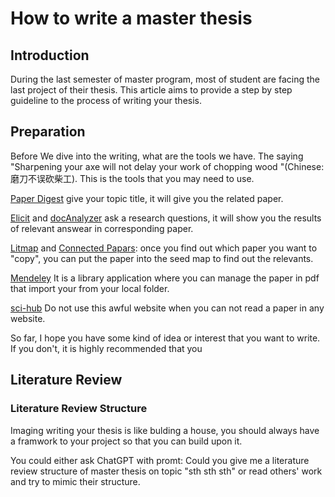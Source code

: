 # How to write a master thesis 

## Introduction
During the last semester of master program, most of student are facing the last project of their thesis. This article aims to provide a step by step guideline to the process of writing your thesis.

## Preparation 
Before We dive into the writing, what are the tools we have. The saying "Sharpening your axe will not delay your work of chopping wood "(Chinese: 磨刀不误砍柴工). This is the tools that you may need to use. 

[Paper Digest](https://paperdigest.org/)
give your topic title, it will give you the related paper.

[Elicit](https://elicit.com/#Pricing) and [docAnalyzer](https://docanalyzer.ai/)
ask a research questions, it will show you the results of relevant answear in corresponding paper. 

[Litmap](https://www.litmaps.com/) and [Connected Papars](https://www.connectedpapers.com/): 
once you find out which paper you want to "copy", you can put the paper into the 
seed map to find out the relevants.

[Mendeley](https://www.mendeley.com/)
It is a library application where you can manage the paper in pdf that import your 
from your local folder. 

[sci-hub](sci-hub.se)
Do not use this awful website when you can not read a paper in any website. 

So far, I hope you have some kind of idea or interest that you want to write. If you don't, it is highly recommended that you  



## Literature Review

### Literature Review Structure
Imaging writing your thesis is like bulding a house, you should always have a framwork to your project so that you can build upon it. 

You could either ask ChatGPT with promt: Could you give me a literature review structure of master thesis on topic "sth sth sth" or read others' work and try to mimic their structure.

